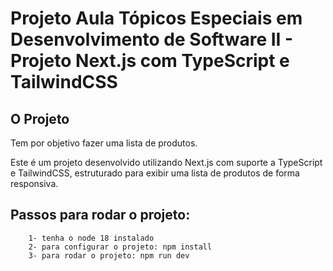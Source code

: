 # Projeto Aula Tópicos Especiais em Desenvolvimento de Software II - Projeto Next.js com TypeScript e TailwindCSS


## O Projeto

Tem por objetivo fazer uma lista de produtos.

Este é um projeto desenvolvido utilizando Next.js com suporte a TypeScript e TailwindCSS, estruturado para exibir uma lista de produtos de forma responsiva.

## Passos para rodar o projeto:
```
    1- tenha o node 18 instalado 
    2- para configurar o projeto: npm install
    3- para rodar o projeto: npm run dev
```



